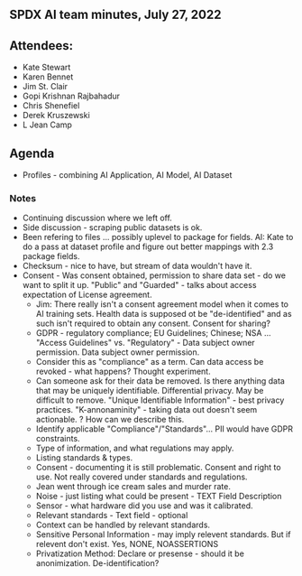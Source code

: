 ## SPDX AI team minutes, July 27, 2022

## Attendees:
* Kate Stewart
* Karen Bennet
* Jim St. Clair
* Gopi Krishnan Rajbahadur 
* Chris Shenefiel
* Derek Kruszewski
* L Jean Camp

## Agenda
  * Profiles - combining AI Application, AI Model,  AI Dataset

### Notes
   * Continuing discussion where we left off.   
   * Side discussion - scraping public datasets is ok.  
   * Been refering to files ... possibly uplevel to package for fields.  AI:  Kate to do a pass at dataset profile and figure out better mappings with 2.3 package fields.
   * Checksum - nice to have, but stream of data wouldn't have it. 
   * Consent - Was consent obtained, permission to share data set - do we want to split it up.   "Public" and "Guarded"  - talks about access expectation of License agreement.
      * Jim: There really isn't a consent agreement model when it comes to AI training sets. Health data is supposed ot be "de-identified" and as such isn't required to obtain any consent.    Consent for sharing?
      * GDPR - regulatory compliance;  EU Guidelines;  Chinese;  NSA ... "Access Guidelines" vs. "Regulatory" - Data subject owner permission.  Data subject owner permission.
      * Consider this as "compliance"  as a term.   Can data access be revoked - what happens?  Thought experiment.
      * Can someone ask for their data be removed.  Is there anything data that may be uniquely identifiable.   Differential privacy.   May be difficult to remove.    "Unique Identifiable Information" - best privacy practices.  "K-annonaminity" - taking data out doesn't seem actionable.   ?  How can we describe this. 
      * Identify applicable "Compliance"/"Standards"...  PII would have GDPR constraints.
      * Type of information, and what regulations may apply. 
      * Listing standards & types.
      * Consent - documenting it is still problematic.   Consent and right to use.    Not really covered under standards and regulations.
      * Jean went through ice cream sales and murder rate.
      * Noise - just listing what could be present - TEXT Field Description
      * Sensor - what hardware did you use and was it calibrated.
      * Relevant standards - Text field - optional
      * Context can be handled by relevant standards.
      * Sensitive Personal Information - may imply relevent standards.   But if relevent don't exist.   Yes, NONE, NOASSERTIONS
      * Privatization Method:  Declare or presense - should it be anonimization.   De-identification? 
